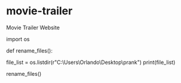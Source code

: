 # movie-trailer
Movie Trailer Website

import os

def rename_files():

file_list = os.listdir(r"C:\Users\Orlando\Desktop\prank")
print(file_list)

rename_files()
